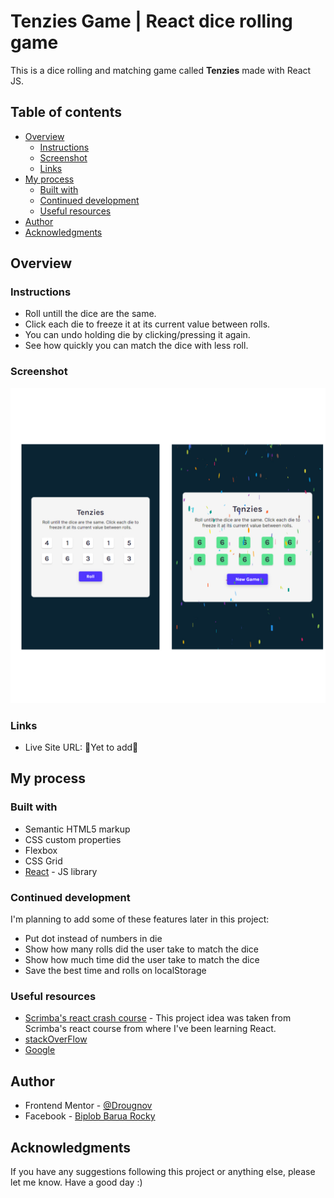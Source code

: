# Tenzies Game | React dice rolling game

This is a dice rolling and matching game called **Tenzies** made with React JS.

## Table of contents

- [Overview](#overview)
  - [Instructions](#instructions)
  - [Screenshot](#screenshot)
  - [Links](#links)
- [My process](#my-process)
  - [Built with](#built-with)
  - [Continued development](#continued-development)
  - [Useful resources](#useful-resources)
- [Author](#author)
- [Acknowledgments](#acknowledgments)

## Overview

### Instructions

- Roll untill the dice are the same.
- Click each die to freeze it at its current value between rolls.
- You can undo holding die by clicking/pressing it again.
- See how quickly you can match the dice with less roll.

### Screenshot

![Tenzies Game's screenshot](./Images/design.jpg)

### Links

- Live Site URL: 🚧Yet to add🚧

## My process

### Built with

- Semantic HTML5 markup
- CSS custom properties
- Flexbox
- CSS Grid
- [React](https://reactjs.org/) - JS library

### Continued development

I'm planning to add some of these features later in this project:

- Put dot instead of numbers in die
- Show how many rolls did the user take to match the dice
- Show how much time did the user take to match the dice
- Save the best time and rolls on localStorage

### Useful resources

- [Scrimba's react crash course](https://scrimba.com/learn/learnreact) - This project idea was taken from Scrimba's react course from where I've been learning React.
- [stackOverFlow](https://stackoverflow.com/)
- [Google](https://google.com)

## Author

- Frontend Mentor - [@Drougnov](https://www.frontendmentor.io/profile/Drougnov)
- Facebook - [Biplob Barua Rocky](https://www.facebook.com/ANT1D0t35)

## Acknowledgments

If you have any suggestions following this project or anything else, please let me know. Have a good day :)
